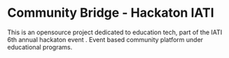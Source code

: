 Community Bridge - Hackaton IATI
====================

This is an opensource project dedicated to education tech, part of the IATI 6th annual hackaton event .
Event based community platform under educational programs. 
